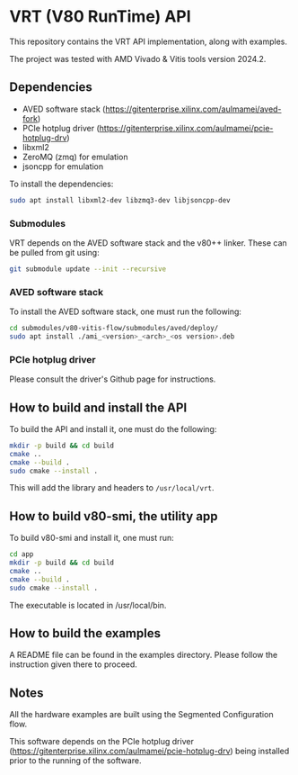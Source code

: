 # VRT (V80 RunTime) API

This repository contains the VRT API implementation, along with examples.

The project was tested with AMD Vivado & Vitis tools version 2024.2.
## Dependencies

- AVED software stack (https://gitenterprise.xilinx.com/aulmamei/aved-fork)
- PCIe hotplug driver (https://gitenterprise.xilinx.com/aulmamei/pcie-hotplug-drv)
- libxml2
- ZeroMQ (zmq) for emulation
- jsoncpp for emulation

To install the dependencies:

```bash
sudo apt install libxml2-dev libzmq3-dev libjsoncpp-dev
```

### Submodules
VRT depends on the AVED software stack and the v80++ linker. These can be pulled from git using:
```bash
git submodule update --init --recursive
```

### AVED software stack
To install the AVED software stack, one must run the following:

```bash
cd submodules/v80-vitis-flow/submodules/aved/deploy/
sudo apt install ./ami_<version>_<arch>_<os version>.deb
```

### PCIe hotplug driver

Please consult the driver's Github page for instructions.


## How to build and install the API

To build the API and install it, one must do the following:
```bash
mkdir -p build && cd build
cmake ..
cmake --build .
sudo cmake --install .
```
This will add the library and headers to `/usr/local/vrt`.

## How to build v80-smi, the utility app
To build v80-smi and install it, one must run:

```bash
cd app
mkdir -p build && cd build
cmake ..
cmake --build .
sudo cmake --install .
```
The executable is located in /usr/local/bin.

## How to build the examples

A README file can be found in the examples directory. Please follow the instruction given there to proceed.


## Notes
All the hardware examples are built using the Segmented Configuration flow.

This software depends on the PCIe hotplug driver (https://gitenterprise.xilinx.com/aulmamei/pcie-hotplug-drv) being installed prior to the running of the software.
